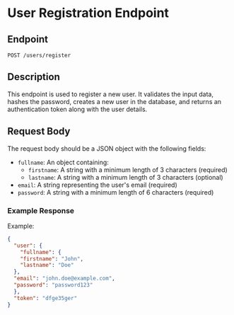 # User Registration Endpoint

## Endpoint
`POST /users/register`

## Description
This endpoint is used to register a new user. It validates the input data, hashes the password, creates a new user in the database, and returns an authentication token along with the user details.

## Request Body
The request body should be a JSON object with the following fields:

- `fullname`: An object containing:
  - `firstname`: A string with a minimum length of 3 characters (required)
  - `lastname`: A string with a minimum length of 3 characters (optional)
- `email`: A string representing the user's email (required)
- `password`: A string with a minimum length of 6 characters (required)

### Example Response

Example:
```json
{
  "user": {
    "fullname": {
    "firstname": "John",
    "lastname": "Doe"
  },
  "email": "john.doe@example.com",
  "password": "password123"
  },
  "token": "dfge35ger"
}
